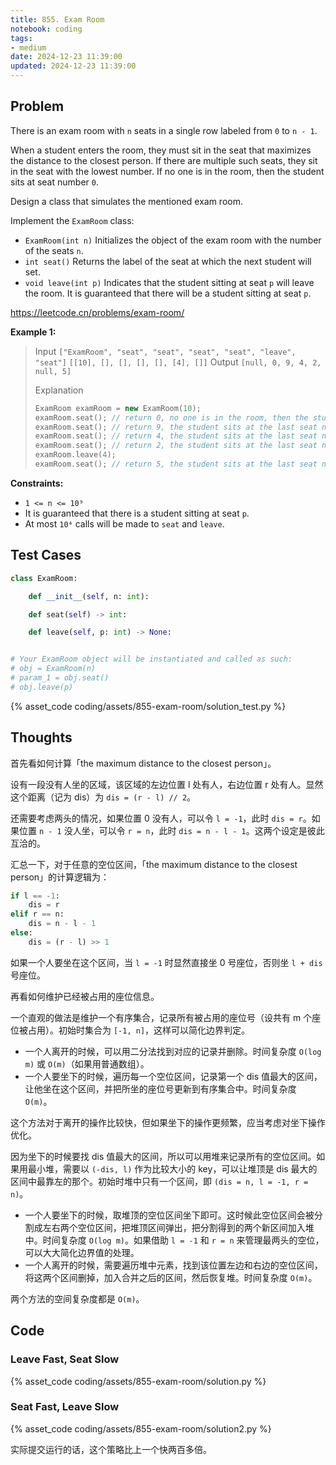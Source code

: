 ```yaml
---
title: 855. Exam Room
notebook: coding
tags:
- medium
date: 2024-12-23 11:39:00
updated: 2024-12-23 11:39:00
---
```

## Problem

There is an exam room with `n` seats in a single row labeled from `0` to `n - 1`.

When a student enters the room, they must sit in the seat that maximizes the distance to the closest person. If there are multiple such seats, they sit in the seat with the lowest number. If no one is in the room, then the student sits at seat number `0`.

Design a class that simulates the mentioned exam room.

Implement the `ExamRoom` class:

- `ExamRoom(int n)` Initializes the object of the exam room with the number of the seats `n`.
- `int seat()` Returns the label of the seat at which the next student will set.
- `void leave(int p)` Indicates that the student sitting at seat `p` will leave the room. It is guaranteed that there will be a student sitting at seat `p`.

<https://leetcode.cn/problems/exam-room/>

**Example 1:**

> Input
> `["ExamRoom", "seat", "seat", "seat", "seat", "leave", "seat"]`
> `[[10], [], [], [], [], [4], []]`
> Output
> `[null, 0, 9, 4, 2, null, 5]`
>
> Explanation
>
> ``` c++
> ExamRoom examRoom = new ExamRoom(10);
> examRoom.seat(); // return 0, no one is in the room, then the student sits at seat number 0.
> examRoom.seat(); // return 9, the student sits at the last seat number 9.
> examRoom.seat(); // return 4, the student sits at the last seat number 4.
> examRoom.seat(); // return 2, the student sits at the last seat number 2.
> examRoom.leave(4);
> examRoom.seat(); // return 5, the student sits at the last seat number 5.
> ```

**Constraints:**

- `1 <= n <= 10⁹`
- It is guaranteed that there is a student sitting at seat `p`.
- At most `10⁴` calls will be made to `seat` and `leave`.

## Test Cases

``` python
class ExamRoom:

    def __init__(self, n: int):

    def seat(self) -> int:

    def leave(self, p: int) -> None:


# Your ExamRoom object will be instantiated and called as such:
# obj = ExamRoom(n)
# param_1 = obj.seat()
# obj.leave(p)
```

{% asset_code coding/assets/855-exam-room/solution_test.py %}

## Thoughts

首先看如何计算「the maximum distance to the closest person」。

设有一段没有人坐的区域，该区域的左边位置 l 处有人，右边位置 r 处有人。显然这个距离（记为 dis）为 `dis = (r - l) // 2`。

还需要考虑两头的情况，如果位置 0 没有人，可以令 `l = -1`，此时 `dis = r`。如果位置 `n - 1` 没人坐，可以令 `r = n`，此时 `dis = n - l - 1`。这两个设定是彼此互洽的。

汇总一下，对于任意的空位区间，「the maximum distance to the closest person」的计算逻辑为：

``` python
if l == -1:
    dis = r
elif r == n:
    dis = n - l - 1
else:
    dis = (r - l) >> 1
```

如果一个人要坐在这个区间，当 `l = -1` 时显然直接坐 0 号座位，否则坐 `l + dis` 号座位。

再看如何维护已经被占用的座位信息。

一个直观的做法是维护一个有序集合，记录所有被占用的座位号（设共有 m 个座位被占用）。初始时集合为 `[-1, n]`，这样可以简化边界判定。

- 一个人离开的时候，可以用二分法找到对应的记录并删除。时间复杂度 `O(log m)` 或 `O(m)`（如果用普通数组）。
- 一个人要坐下的时候，遍历每一个空位区间，记录第一个 dis 值最大的区间，让他坐在这个区间，并把所坐的座位号更新到有序集合中。时间复杂度 `O(m)`。

这个方法对于离开的操作比较快，但如果坐下的操作更频繁，应当考虑对坐下操作优化。

因为坐下的时候要找 dis 值最大的区间，所以可以用堆来记录所有的空位区间。如果用最小堆，需要以 `(-dis, l)` 作为比较大小的 key，可以让堆顶是 dis 最大的区间中最靠左的那个。初始时堆中只有一个区间，即 `(dis = n, l = -1, r = n)`。

- 一个人要坐下的时候，取堆顶的空位区间坐下即可。这时候此空位区间会被分割成左右两个空位区间，把堆顶区间弹出，把分割得到的两个新区间加入堆中。时间复杂度 `O(log m)`。如果借助 `l = -1` 和 `r = n` 来管理最两头的空位，可以大大简化边界值的处理。
- 一个人离开的时候，需要遍历堆中元素，找到该位置左边和右边的空位区间，将这两个区间删掉，加入合并之后的区间，然后恢复堆。时间复杂度 `O(m)`。

两个方法的空间复杂度都是 `O(m)`。

## Code

### Leave Fast, Seat Slow

{% asset_code coding/assets/855-exam-room/solution.py %}

### Seat Fast, Leave Slow

{% asset_code coding/assets/855-exam-room/solution2.py %}

实际提交运行的话，这个策略比上一个快两百多倍。
